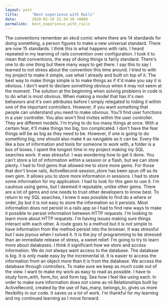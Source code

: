 ```yaml
---
layout: post
title:      "Best experience with Rails"
date:       2020-02-19 22:34:38 +0000
permalink:  best_experience_with_rails
---
```



The conventions remember an xkcd comic where there are 14 standards for doing something, a person figures to make a new universal standard. There are now 15 standards. I think this is what happens with rails. I heard repeated in my learning of rails convention over configuration. I took it to mean that conventions, the way of doing things is fairly standard. There's one to do one thing but there many ways to get there. 
I say this to say I learned to not stress about the convention this time around. I tried to with my project to make it simple, use what I already and built on top of it. The best way to make things simple is to make things as if it'd make you say it is obvious. I don't want to declare something obvious when it may not seem at the moment. 
	The solution at the beginning when solving problems in code is to do what is most obvious. When making a model that has it's own behaviors and it's own attributes before I simply relegated to hiding it within one of the important controllers. However, if you want something that people can understand you need to make obvious. You'll find user functions in a user controller. You also won't find invites within the user controller. They are different models. I'm trying to do too many things at once. With a certain fear, it'll make things too big, too complicated. I don't have the fear things will be as big as they need to be. However, if one is going to do something big, one should also make it as navigable as it can be. Every file like a box of information and tools for someone to work with, a folder is a box of boxes. 
I spent the longest time in my project making my SQL searches work. It was stressful. I was wondering how to get it done. You can't store a lot of information within a session or a flash, but we can store plenty. I had to find gems that allowed me to store more gems. For those that don't know rails, ActiveRecord-session_store has been spun off as its own gem. It allows you to store more information in sessions. I had to store some information for my application. I had to look for this gem to use it. I'm cautious using gems, but I deemed it reputable, unlike other gems. There are a lot of gems and one needs to trust other developers to know best. 
	To return to my SQL searches, I knew it was possible to find do a where or order_by but it is not easy to store the information so it persists. Most information does not persist in a rails app so I had to find new ways to make it possible to persist information between HTTP requests. I'm looking to learn more about HTTP requests. I'm having issues making sure things interact with each other. A route goes to a method but it is not simple to have information from the method persist into the browser. It was stressful but I was joyous when I solved it. It is the joy of programming to be stressed than an immediate release of stress, a sweet relief. I'm going to try to learn more about databases. I think it significant how we store and access information. We do not always want access to the database. The database is big. It is only made easy by the incremental id. It is easier to access the information from an object more than it is from the database. 
	We access the database through controllers. To make sure we keep as much code out of the view. I want to make my work as easy to read as possible. I have to study form_with, form_for, and form tag. See how I feel like using each. In order to make sure information does not come as nil.Relationships built by ActiveRecord, created by the use of has_many, belongs_to, gives us more flexibility in our code. It saves us a lot of work. I'm thankful for my learning and my continued learning as I move forward. 
	
